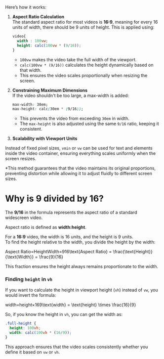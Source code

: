

Here’s how it works:

1. **Aspect Ratio Calculation**  
    The standard aspect ratio for most videos is **16:9**, meaning for every 16 units of width, there should be 9 units of height. This is applied using:
    
    ```css
    video{
      width : 100vw;
      height: calc(100vw * (9/16));
    }
    ```
    
    - `100vw` makes the video take the full width of the viewport.
    - `calc(100vw * (9/16))` calculates the height dynamically based on that width.
    - This ensures the video scales proportionally when resizing the screen.

2. **Constraining Maximum Dimensions**  
    If the video shouldn't be too large, a max-width is added:
    
    ```css
    max-width: 30em;
    max-height: calc(30em * (9/16));
    ```
    
    - This prevents the video from exceeding `30em` in width.
    - The `max-height` is also adjusted using the same `9/16` ratio, keeping it consistent.

3. **Scalability with Viewport Units**  
 
 Instead of fixed pixel sizes, `vmin` or `vw` can be used for text and elements inside the video container, ensuring everything scales uniformly when the screen resizes.
    

*This method guarantees that the video maintains its original proportions, preventing distortion while allowing it to adjust fluidly to different screen sizes.


# Why is 9 divided by 16?

The **9/16** in the formula represents the aspect ratio of a standard widescreen video.

Aspect ratio is defined as **width:height**.  

For a **16:9** video, the width is 16 units, and the height is 9 units.  
To find the height relative to the width, you divide the height by the width:

Aspect Ratio=HeightWidth=916\text{Aspect Ratio} = \frac{\text{Height}}{\text{Width}} = \frac{9}{16}

This fraction ensures the height always remains proportionate to the width.

### Finding `height` in `vh`

If you want to calculate the height in viewport height (`vh`) instead of `vw`, you would invert the formula:

width=height×169\text{width} = \text{height} \times \frac{16}{9}

So, if you know the height in `vh`, you can get the width as:

```css
.full-height {
  height: 100vh;
  width: calc(100vh * (16/9));
}
```

This approach ensures that the video scales consistently whether you define it based on `vw` or `vh`.